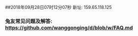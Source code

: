 ##2018年09月28日07时12分07秒 新址: 159.65.118.125
### 兔友常见问题及解答: https://github.com/wanggonging/d/blob/w/FAQ.md
